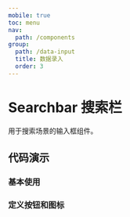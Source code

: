 ```yaml
---
mobile: true
toc: menu
nav:
  path: /components
group:
  path: /data-input
  title: 数据录入
  order: 3
---
```


# Searchbar 搜索栏

用于搜索场景的输入框组件。

## 代码演示

### 基本使用

<code src="./demo/demo1.tsx"></code>

### 定义按钮和图标

<code src="./demo/demo2.tsx"></code>

<API src="./Searchbar.tsx" props="InputProps|allowCancel|barLeft|barRight|cancelText|defaultValue|fixCancelButton|icon|onCencel|onChange|placeholder|value"></API>


